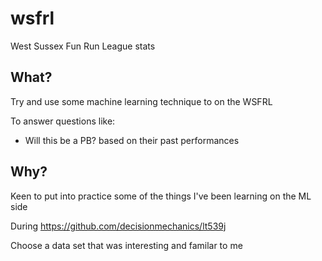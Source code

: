 # wsfrl

West Sussex Fun Run League stats

## What?

Try and use some machine learning technique to on the WSFRL 

To answer questions like:
- Will this be a PB? based on their past performances

## Why?

Keen to put into practice some of the things I've been learning on the ML side

During https://github.com/decisionmechanics/lt539j

Choose a data set that was interesting and familar to me






